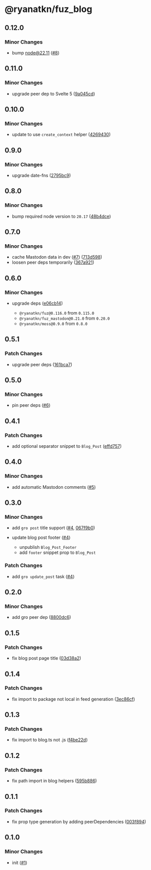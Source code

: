 # @ryanatkn/fuz_blog

## 0.12.0

### Minor Changes

- bump node@22.11 ([#8](https://github.com/ryanatkn/fuz_blog/pull/8))

## 0.11.0

### Minor Changes

- upgrade peer dep to Svelte 5 ([9a045cd](https://github.com/ryanatkn/fuz_blog/commit/9a045cd))

## 0.10.0

### Minor Changes

- update to use `create_context` helper ([4269430](https://github.com/ryanatkn/fuz_blog/commit/4269430))

## 0.9.0

### Minor Changes

- upgrade date-fns ([2795bc9](https://github.com/ryanatkn/fuz_blog/commit/2795bc9))

## 0.8.0

### Minor Changes

- bump required node version to `20.17` ([48b4dce](https://github.com/ryanatkn/fuz_blog/commit/48b4dce))

## 0.7.0

### Minor Changes

- cache Mastodon data in dev ([#7](https://github.com/ryanatkn/fuz_blog/pull/7)) ([713d598](https://github.com/ryanatkn/fuz_blog/commit/713d598))
- loosen peer deps temporarily ([367a921](https://github.com/ryanatkn/fuz_blog/commit/367a921))

## 0.6.0

### Minor Changes

- upgrade deps ([e06cb14](https://github.com/ryanatkn/fuz_blog/commit/e06cb14))

  - `@ryanatkn/fuz@0.116.0` from `0.115.0`
  - `@ryanatkn/fuz_mastodon@0.21.0` from `0.20.0`
  - `@ryanatkn/moss@0.9.0` from `0.8.0`

## 0.5.1

### Patch Changes

- upgrade peer deps ([161bca7](https://github.com/ryanatkn/fuz_blog/commit/161bca7))

## 0.5.0

### Minor Changes

- pin peer deps ([#6](https://github.com/ryanatkn/fuz_blog/pull/6))

## 0.4.1

### Patch Changes

- add optional separator snippet to `Blog_Post` ([effd757](https://github.com/ryanatkn/fuz_blog/commit/effd757))

## 0.4.0

### Minor Changes

- add automatic Mastodon comments ([#5](https://github.com/ryanatkn/fuz_blog/pull/5))

## 0.3.0

### Minor Changes

- add `gro post` title support ([#4](https://github.com/ryanatkn/fuz_blog/pull/4), [067f9b0](https://github.com/ryanatkn/fuz_blog/commit/067f9b007900a57487d02f43b96231f2ae039ddb))
- update blog post footer ([#4](https://github.com/ryanatkn/fuz_blog/pull/4))

  - unpublish `Blog_Post_Footer`
  - add `footer` snippet prop to `Blog_Post`

### Patch Changes

- add `gro update_post` task ([#4](https://github.com/ryanatkn/fuz_blog/pull/4))

## 0.2.0

### Minor Changes

- add gro peer dep ([8800dc6](https://github.com/ryanatkn/fuz_blog/commit/8800dc6))

## 0.1.5

### Patch Changes

- fix blog post page title ([03d38a2](https://github.com/ryanatkn/fuz_blog/commit/03d38a2))

## 0.1.4

### Patch Changes

- fix import to package not local in feed generation ([3ec86cf](https://github.com/ryanatkn/fuz_blog/commit/3ec86cf))

## 0.1.3

### Patch Changes

- fix import to blog.ts not .js ([f4be22d](https://github.com/ryanatkn/fuz_blog/commit/f4be22d))

## 0.1.2

### Patch Changes

- fix path import in blog helpers ([595b886](https://github.com/ryanatkn/fuz_blog/commit/595b886))

## 0.1.1

### Patch Changes

- fix prop type generation by adding peerDependencies ([003f894](https://github.com/ryanatkn/fuz_blog/commit/003f894))

## 0.1.0

### Minor Changes

- init ([#1](https://github.com/ryanatkn/fuz_blog/pull/1))
